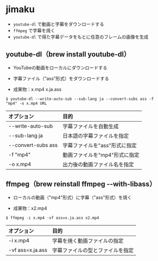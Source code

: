 # jimaku

- `youtube-dl` で動画と字幕をダウンロードする
- `ffmpeg` で字幕を焼く
- `youtube-dl` で得た字幕データをもとに任意のフレームの画像を生成

## youtube-dl（brew install youtube-dl）

- YouTubeの動画をローカルにダウンロードする
- 字幕ファイル（”ass”形式）をダウンロードする

- 成果物：x.mp4 x.ja.ass

```shell
$ youtube-dl --write-auto-sub --sub-lang ja --convert-subs ass -f "mp4" -o x.mp4 URL
```
|オプション|目的|
|:--|:-|
|--write-auto-sub|字幕ファイルを自動生成|
|--sub-lang ja|日本語の字幕ファイルを指定|
|--convert-subs ass|字幕ファイルを"ass"形式に指定|
|-f "mp4"|動画ファイルを"mp4"形式に指定|
|-o x.mp4|出力後の動画ファイル名を指定|

## ffmpeg（brew reinstall ffmpeg --with-libass）

- ローカルの動画（"mp4"形式）に字幕（"ass"形式）を焼く

- 成果物：x2.mp4

```shell
$ ffmpeg -i x.mp4 -vf ass=x.ja.ass x2.mp4
```

|オプション|目的|
|:-|:-|
|-i x.mp4|字幕を焼く動画ファイルの指定|
|-vf ass=x.ja.ass|字幕ファイルの型とファイルを指定|
